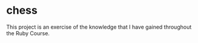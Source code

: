 # chess

This project is an exercise of the knowledge that I have gained throughout the Ruby Course.
